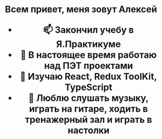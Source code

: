 <h1 align="center">Всем привет, меня зовут Алексей
  
- 📫 Закончил учебу в Я.Практикуме
- 🔭 В настоящее время работаю над ПЭТ проектами
- 🌱 Изучаю React, Redux ToolKit, TypeScript
- 🤘 Люблю слушать музыку, играть на гитаре, ходить в тренажерный зал и играть в настолки 
